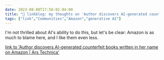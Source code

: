 ---date: 2023-08-08T17:58:02-04:00title: "🔗 linkblog: my thoughts on 'Author discovers AI-generated counterfeit books written in her name on Amazon | Ars Technica'"tags: ["link","Communities","Amazon","generative AI"]---I'm not thrilled about AI's ability to do this, but let's be clear: Amazon is as much to blame here, and I like them even less.   [link to 'Author discovers AI-generated counterfeit books written in her name on Amazon | Ars Technica'](https://arstechnica.com/information-technology/2023/08/author-discovers-ai-generated-counterfeit-books-written-in-her-name-on-amazon/)